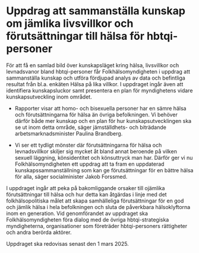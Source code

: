 # Uppdrag att sammanställa kunskap om jämlika livsvillkor och förutsättningar till hälsa för hbtqi-personer

För att få en samlad bild över kunskapsläget kring hälsa, livsvillkor och levnadsvanor bland hbtqi-personer får Folkhälsomyndigheten i uppdrag att sammanställa kunskap och utföra fördjupad analys av data och befintliga resultat från bl.a. enkäten Hälsa på lika villkor. I uppdraget ingår även att identifiera kunskapsluckor samt presentera en plan för myndighetens vidare kunskapsutveckling inom området.

- Rapporter visar att homo- och bisexuella personer har en sämre hälsa och förutsättningarna för hälsa än övriga befolkningen. Vi behöver därför både mer kunskap och en plan för hur kunskapsutvecklingen ska se ut inom detta område, säger jämställdhets- och biträdande arbetsmarknadsminister Paulina Brandberg.

- Vi ser ett tydligt mönster där förutsättningarna för hälsa och levnadsvillkor skiljer sig mycket åt bland annat beroende på vilken sexuell läggning, könsidentitet och könsuttryck man har. Därför ger vi nu Folkhälsomyndigheten ett uppdrag att ta fram en uppdaterad kunskapssammanställning som kan ge förutsättningar för en bättre hälsa för alla, säger socialminister Jakob Forssmed.

I uppdraget ingår att peka på bakomliggande orsaker till ojämlika förutsättningar till hälsa och hur detta kan åtgärdas i linje med det folkhälsopolitiska målet att skapa samhälleliga förutsättningar för en god och jämlik hälsa i hela befolkningen och sluta de påverkbara hälsoklyftorna inom en generation. Vid genomförandet av uppdraget ska Folkhälsomyndigheten föra dialog med de övriga hbtqi-strategiska myndigheterna, organisationer som företräder hbtqi-personers rättigheter och andra berörda aktörer.

Uppdraget ska redovisas senast den 1 mars 2025.
